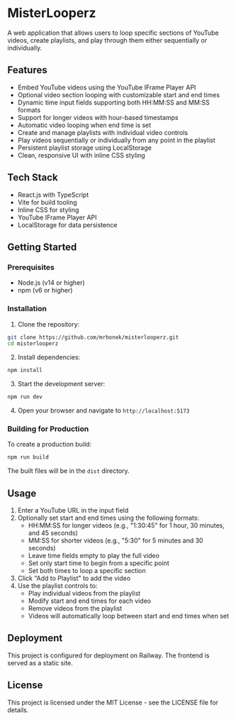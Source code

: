 # MisterLooperz

A web application that allows users to loop specific sections of YouTube videos, create playlists, and play through them either sequentially or individually.

## Features

- Embed YouTube videos using the YouTube IFrame Player API
- Optional video section looping with customizable start and end times
- Dynamic time input fields supporting both HH:MM:SS and MM:SS formats
- Support for longer videos with hour-based timestamps
- Automatic video looping when end time is set
- Create and manage playlists with individual video controls
- Play videos sequentially or individually from any point in the playlist
- Persistent playlist storage using LocalStorage
- Clean, responsive UI with inline CSS styling

## Tech Stack

- React.js with TypeScript
- Vite for build tooling
- Inline CSS for styling
- YouTube IFrame Player API
- LocalStorage for data persistence

## Getting Started

### Prerequisites

- Node.js (v14 or higher)
- npm (v6 or higher)

### Installation

1. Clone the repository:
```bash
git clone https://github.com/mrhonek/misterlooperz.git
cd misterlooperz
```

2. Install dependencies:
```bash
npm install
```

3. Start the development server:
```bash
npm run dev
```

4. Open your browser and navigate to `http://localhost:5173`

### Building for Production

To create a production build:

```bash
npm run build
```

The built files will be in the `dist` directory.

## Usage

1. Enter a YouTube URL in the input field
2. Optionally set start and end times using the following formats:
   - HH:MM:SS for longer videos (e.g., "1:30:45" for 1 hour, 30 minutes, and 45 seconds)
   - MM:SS for shorter videos (e.g., "5:30" for 5 minutes and 30 seconds)
   - Leave time fields empty to play the full video
   - Set only start time to begin from a specific point
   - Set both times to loop a specific section
3. Click "Add to Playlist" to add the video
4. Use the playlist controls to:
   - Play individual videos from the playlist
   - Modify start and end times for each video
   - Remove videos from the playlist
   - Videos will automatically loop between start and end times when set

## Deployment

This project is configured for deployment on Railway. The frontend is served as a static site.

## License

This project is licensed under the MIT License - see the LICENSE file for details.

